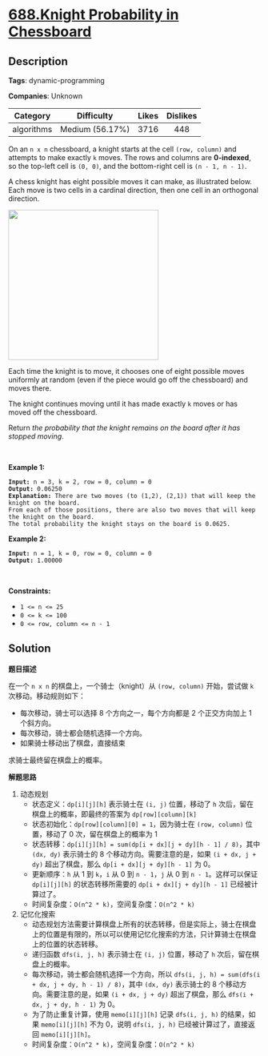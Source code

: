 # [688.Knight Probability in Chessboard](https://leetcode.com/problems/knight-probability-in-chessboard/description/)

## Description

**Tags**: dynamic-programming

**Companies**: Unknown

|  Category  |   Difficulty    | Likes | Dislikes |
| :--------: | :-------------: | :---: | :------: |
| algorithms | Medium (56.17%) | 3716  |   448    |

<p>On an <code>n x n</code> chessboard, a knight starts at the cell <code>(row, column)</code> and attempts to make exactly <code>k</code> moves. The rows and columns are <strong>0-indexed</strong>, so the top-left cell is <code>(0, 0)</code>, and the bottom-right cell is <code>(n - 1, n - 1)</code>.</p>
<p>A chess knight has eight possible moves it can make, as illustrated below. Each move is two cells in a cardinal direction, then one cell in an orthogonal direction.</p>
<img src="https://assets.leetcode.com/uploads/2018/10/12/knight.png" style="width: 300px; height: 300px;" />
<p>Each time the knight is to move, it chooses one of eight possible moves uniformly at random (even if the piece would go off the chessboard) and moves there.</p>
<p>The knight continues moving until it has made exactly <code>k</code> moves or has moved off the chessboard.</p>
<p>Return <em>the probability that the knight remains on the board after it has stopped moving</em>.</p>
<p>&nbsp;</p>
<p><strong class="example">Example 1:</strong></p>
<pre><code><strong>Input:</strong> n = 3, k = 2, row = 0, column = 0
<strong>Output:</strong> 0.06250
<strong>Explanation:</strong> There are two moves (to (1,2), (2,1)) that will keep the knight on the board.
From each of those positions, there are also two moves that will keep the knight on the board.
The total probability the knight stays on the board is 0.0625.</code></pre>
<p><strong class="example">Example 2:</strong></p>
<pre><code><strong>Input:</strong> n = 1, k = 0, row = 0, column = 0
<strong>Output:</strong> 1.00000</code></pre>
<p>&nbsp;</p>
<p><strong>Constraints:</strong></p>
<ul>
  <li><code>1 &lt;= n &lt;= 25</code></li>
  <li><code>0 &lt;= k &lt;= 100</code></li>
  <li><code>0 &lt;= row, column &lt;= n - 1</code></li>
</ul>

## Solution

**题目描述**

在一个 `n x n` 的棋盘上，一个骑士（knight）从 `(row, column)` 开始，尝试做 `k` 次移动。移动规则如下：

- 每次移动，骑士可以选择 8 个方向之一，每个方向都是 2 个正交方向加上 1 个斜方向。
- 每次移动，骑士都会随机选择一个方向。
- 如果骑士移动出了棋盘，直接结束

求骑士最终留在棋盘上的概率。

**解题思路**

1. 动态规划
   - 状态定义：`dp[i][j][h]` 表示骑士在 `(i, j)` 位置，移动了 `h` 次后，留在棋盘上的概率，即最终的答案为 `dp[row][column][k]`
   - 状态初始化：`dp[row][column][0] = 1`，因为骑士在 `(row, column)` 位置，移动了 0 次，留在棋盘上的概率为 1
   - 状态转移：`dp[i][j][h] = sum(dp[i + dx][j + dy][h - 1] / 8)`，其中 `(dx, dy)` 表示骑士的 8 个移动方向。需要注意的是，如果 `(i + dx, j + dy)` 超出了棋盘，那么 `dp[i + dx][j + dy][h - 1]` 为 0。
   - 更新顺序：`h` 从 1 到 `k`，`i` 从 0 到 `n - 1`，`j` 从 0 到 `n - 1`。这样可以保证 `dp[i][j][h]` 的状态转移所需要的 `dp[i + dx][j + dy][h - 1]` 已经被计算过了。
   - 时间复杂度：`O(n^2 * k)`，空间复杂度：`O(n^2 * k)`
2. 记忆化搜索
   - 动态规划方法需要计算棋盘上所有的状态转移，但是实际上，骑士在棋盘上的位置是有限的，所以可以使用记忆化搜索的方法，只计算骑士在棋盘上的位置的状态转移。
   - 递归函数 `dfs(i, j, h)` 表示骑士在 `(i, j)` 位置，移动了 `h` 次后，留在棋盘上的概率。
   - 每次移动，骑士都会随机选择一个方向，所以 `dfs(i, j, h) = sum(dfs(i + dx, j + dy, h - 1) / 8)`，其中 `(dx, dy)` 表示骑士的 8 个移动方向。需要注意的是，如果 `(i + dx, j + dy)` 超出了棋盘，那么 `dfs(i + dx, j + dy, h - 1)` 为 0。
   - 为了防止重复计算，使用 `memo[i][j][h]` 记录 `dfs(i, j, h)` 的结果，如果 `memo[i][j][h]` 不为 0，说明 `dfs(i, j, h)` 已经被计算过了，直接返回 `memo[i][j][h]`。
   - 时间复杂度：`O(n^2 * k)`，空间复杂度：`O(n^2 * k)`
